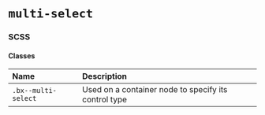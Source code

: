 # `multi-select`

### SCSS

#### Classes

| Name                | Description                                          |
| :------------------ | :--------------------------------------------------- |
| `.bx--multi-select` | Used on a container node to specify its control type |
